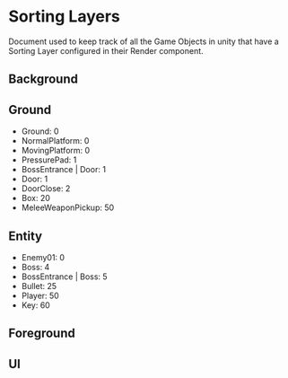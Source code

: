 # Sorting Layers

Document used to keep track of all the Game Objects in unity that have a Sorting Layer configured in their Render component.

## Background

## Ground

- Ground: 0
- NormalPlatform: 0
- MovingPlatform: 0
- PressurePad: 1
- BossEntrance | Door: 1
- Door: 1
- DoorClose: 2
- Box: 20
- MeleeWeaponPickup: 50

## Entity

- Enemy01: 0
- Boss: 4
- BossEntrance | Boss: 5
- Bullet: 25
- Player: 50
- Key: 60

## Foreground

## UI
